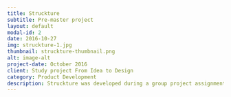 ```yaml
---
title: Struckture
subtitle: Pre-master project
layout: default
modal-id: 2
date: 2016-10-27
img: struckture-1.jpg
thumbnail: struckture-thumbnail.png
alt: image-alt
project-date: October 2016
client: Study project From Idea to Design
category: Product Development
description: Struckture was developed during a group project assignment in the pre-master period. An independent living elderly person with dementia often forget scheduled appointments. Struckture is an interactive design on which a person can schedule their own day from their agenda. The person stays in control and Struckture helps the person to be reminded of their appointments. 
---
```

